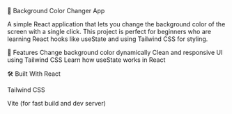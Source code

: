 🎨 Background Color Changer App

A simple React application that lets you change the background color of the screen with a single click. This project is perfect for beginners who are learning React hooks like useState and using Tailwind CSS for styling.

🚀 Features
Change background color dynamically
Clean and responsive UI using Tailwind CSS
Learn how useState works in React

🛠️ Built With
React

Tailwind CSS

Vite (for fast build and dev server)
